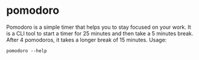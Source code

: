 # pomodoro

Pomodoro is a simple timer that helps you to stay focused on your work. It is a CLI tool to start a timer for 25 minutes and then take a 5 minutes break. After 4 pomodoros, it takes a longer break of 15 minutes.
Usage:
```
pomodoro --help
```

